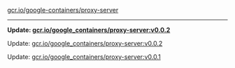 [gcr.io/google-containers/proxy-server](https://hub.docker.com/r/cruse/proxy-server/tags/) 

----
**Update: [gcr.io/google_containers/proxy-server:v0.0.2](https://hub.docker.com/r/cruse/proxy-server/tags/)**

Update: [gcr.io/google_containers/proxy-server:v0.0.2](https://hub.docker.com/r/cruse/proxy-server/tags/)

Update: [gcr.io/google_containers/proxy-server:v0.0.1](https://hub.docker.com/r/cruse/proxy-server/tags/)

